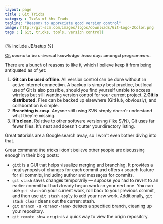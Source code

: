 ```yaml
---
layout: page
title : Git Tricks
category : Tools of the Trade
tagline: "Reasons to appreciate good version control"
image: http://git-scm.com/images/logos/downloads/Git-Logo-2Color.png
tags : [ Git, tricks, tools, version control]
---
```

{% include JB/setup %}

[Git](http://git-scm.com/) seems to be universal knowledge these days amongst programmers. 

There are a bunch of reasons to like it, which I believe keep it from being antiquated as of yet:

1. **Git can be used offline.**
    All version control can be done without an active internet connection. A 
    backup is simply best practice, but local use of Git is also possible, 
    should you find yourself unable to access wireless but still wanting 
    version control for your current project.
2.**Git is distributed.**
    Files can be backed up elsewhere (GitHub, obviously), and collaboration is simple.
3. **Branching is easy.**
    Anyone still using SVN simply doesn't understand what they're missing.
4. **It's clean.**
    Relative to other software versioning (like [SVN](http://en.wikipedia.org/wiki/Apache_Subversion)), Git uses far fewer files. It's neat and doesn't clutter your directory listing.

Great tutorials are a Google search away, so I won't even bother diving into that.  

Great command line tricks I don't believe other people are discussing enough in their blog posts:

+ `gitk` is a GUI that helps visualize merging and branching. 
It provides a neat synopsis of changes for each commit and offers a search
feature for all commits, including author and messages for commits.
+ `git stash` saves changes temporarily &#8212; suppose you had to revert to an earlier commit
but had already begun work on your next one. You can use `git stash` on your current work,
roll back to your previous commit, and then use `git stash apply` to add your new work. 
Additionally, `git stash clear` cleans out the current stash.
+ `git branch -d <branch-name>` deletes a specified branch, cleaning up your repository.
+ `git remote show origin` is a quick way to view the origin repository.
